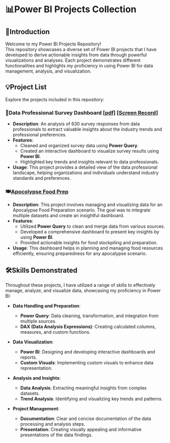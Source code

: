 # 📊Power BI Projects Collection

## 🔎Introduction
Welcome to my Power BI Projects Repository!  
This repository showcases a diverse set of Power BI projects that I have developed to derive actionable insights from data through powerful visualizations and analyses. Each project demonstrates different functionalities and highlights my proficiency in using Power BI for data management, analysis, and visualization.

## 💡Project List
Explore the projects included in this repository:

### 📝Data Professional Survey Dashboard [[pdf]](https://github.com/tsenyun/PowerBI/blob/main/Data%20Professional%20Survey%20Dashboard.pdf) [[Screen Record]](https://github.com/tsenyun/PowerBI/blob/main/Data%20Professional%20Survey%20Dashboard%20-%20ScreenRecord%20-.mp4)
- **Description**: An analysis of 630 survey responses from data professionals to extract valuable insights about the industry trends and professional preferences.
- **Features**:
  - Cleaned and organized survey data using **Power Query**.
  - Created an interactive dashboard to visualize survey results using **Power BI**.
  - Highlighted key trends and insights relevant to data professionals.
- **Usage**: This project provides a detailed view of the data professional landscape, helping organizations and individuals understand industry standards and preferences.

  
### 🍽️[Apocolypse Food Prep](https://github.com/tsenyun/PowerBI/blob/main/Apocolypse%20Food%20Prep.pdf)
- **Description**: This project involves managing and visualizing data for an Apocalypse Food Preparation scenario. The goal was to integrate multiple datasets and create an insightful dashboard.
- **Features**:
  - Utilized **Power Query** to clean and merge data from various sources.
  - Developed a comprehensive dashboard to present key insights by using **Power BI**.
  - Provided actionable insights for food stockpiling and preparation.
- **Usage**: This dashboard helps in planning and managing food resources efficiently, ensuring preparedness for any apocalypse scenario.

## 🛠️Skills Demonstrated
Throughout these projects, I have utilized a range of skills to effectively manage, analyze, and visualize data, showcasing my proficiency in Power BI:

- **Data Handling and Preparation**:
  - **Power Query**: Data cleaning, transformation, and integration from multiple sources.
  - **DAX (Data Analysis Expressions)**: Creating calculated columns, measures, and custom functions.

- **Data Visualization**:
  - **Power BI**: Designing and developing interactive dashboards and reports.
  - **Custom Visuals**: Implementing custom visuals to enhance data representation.

- **Analysis and Insights**:
  - **Data Analysis**: Extracting meaningful insights from complex datasets.
  - **Trend Analysis**: Identifying and visualizing key trends and patterns.

- **Project Management**:
  - **Documentation**: Clear and concise documentation of the data processing and analysis steps.
  - **Presentation**: Creating visually appealing and informative presentations of the data findings.

